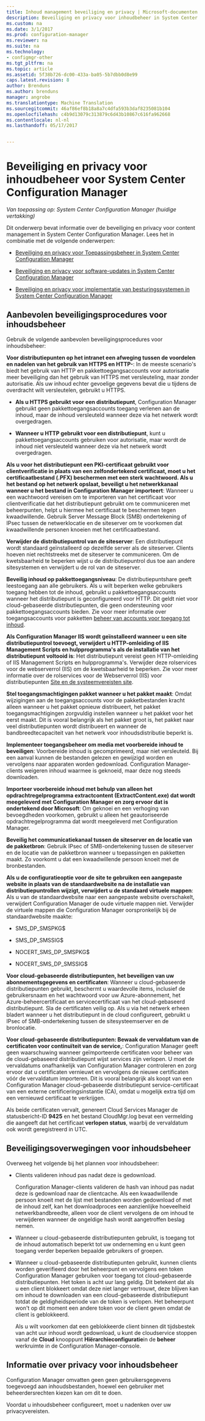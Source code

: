 ```yaml
---
title: Inhoud management beveiliging en privacy | Microsoft-documenten
description: Beveiliging en privacy voor inhoudbeheer in System Center Configuration Manager optimaliseren.
ms.custom: na
ms.date: 3/1/2017
ms.prod: configuration-manager
ms.reviewer: na
ms.suite: na
ms.technology:
- configmgr-other
ms.tgt_pltfrm: na
ms.topic: article
ms.assetid: 5f38b726-dc00-433a-ba05-5b7dbb0d8e99
caps.latest.revision: 8
author: Brenduns
ms.author: brenduns
manager: angrobe
ms.translationtype: Machine Translation
ms.sourcegitcommit: 46af86ef8b18a8a7c4dfa593b3daf8235081b104
ms.openlocfilehash: c4b9d13079c313879c6d43b10867c616fa962668
ms.contentlocale: nl-nl
ms.lasthandoff: 05/17/2017


---
```

# <a name="security-and-privacy-for-content-management-for-system-center-configuration-manager"></a>Beveiliging en privacy voor inhoudbeheer voor System Center Configuration Manager

*Van toepassing op: System Center Configuration Manager (huidige vertakking)*

Dit onderwerp bevat informatie over de beveiliging en privacy voor content management in System Center Configuration Manager. Lees het in combinatie met de volgende onderwerpen:  

-   [Beveiliging en privacy voor Toepassingsbeheer in System Center Configuration Manager](../../../apps/plan-design/security-and-privacy-for-application-management.md)  

-   [Beveiliging en privacy voor software-updates in System Center Configuration Manager](/sccm/sum/plan-design/security-and-privacy-for-software-updates)  

-   [Beveiliging en privacy voor implementatie van besturingssystemen in System Center Configuration Manager](../../../osd/plan-design/security-and-privacy-for-operating-system-deployment.md)  

##  <a name="BKMK_Security_ContentManagement"></a> Aanbevolen beveiligingsprocedures voor inhoudsbeheer  
 Gebruik de volgende aanbevolen beveiligingsprocedures voor inhoudsbeheer:  

 **Voor distributiepunten op het intranet een afweging tussen de voordelen en nadelen van het gebruik van HTTPS en HTTP-**: In de meeste scenario's biedt het gebruik van HTTP en pakkettoegangsaccounts voor autorisatie meer beveiliging dan het gebruik van HTTPS met versleuteling, maar zonder autorisatie. Als uw inhoud echter gevoelige gegevens bevat die u tijdens de overdracht wilt versleutelen, gebruikt u HTTPS.  

-   **Als u HTTPS gebruikt voor een distributiepunt**, Configuration Manager gebruikt geen pakkettoegangsaccounts toegang verlenen aan de inhoud, maar de inhoud versleuteld wanneer deze via het netwerk wordt overgedragen.  

-   **Wanneer u HTTP gebruikt voor een distributiepunt**, kunt u pakkettoegangsaccounts gebruiken voor autorisatie, maar wordt de inhoud niet versleuteld wanneer deze via het netwerk wordt overgedragen.  


**Als u voor het distributiepunt een PKI-certificaat gebruikt voor clientverificatie in plaats van een zelfondertekend certificaat, moet u het certificaatbestand (.PFX) beschermen met een sterk wachtwoord. Als u het bestand op het netwerk opslaat, beveiligt u het netwerkkanaal wanneer u het bestand in Configuration Manager importeert**: Wanneer u een wachtwoord vereisen om te importeren van het certificaat voor clientverificatie dat het distributiepunt gebruikt om te communiceren met beheerpunten, helpt u hiermee het certificaat te beschermen tegen kwaadwillende. Gebruik Server Message Block (SMB) ondertekening of IPsec tussen de netwerklocatie en de siteserver om te voorkomen dat kwaadwillende personen knoeien met het certificaatbestand.  

**Verwijder de distributiepuntrol van de siteserver**: Een distributiepunt wordt standaard geïnstalleerd op dezelfde server als de siteserver. Clients hoeven niet rechtstreeks met de siteserver te communiceren. Om de kwetsbaarheid te beperken wijst u de distributiepuntrol dus toe aan andere sitesystemen en verwijdert u de rol van de siteserver.  

**Beveilig inhoud op pakkettoegangsniveau**: De distributiepuntshare geeft leestoegang aan alle gebruikers. Als u wilt beperken welke gebruikers toegang hebben tot de inhoud, gebruikt u pakkettoegangsaccounts wanneer het distributiepunt is geconfigureerd voor HTTP. Dit geldt niet voor cloud-gebaseerde distributiepunten, die geen ondersteuning voor pakkettoegangsaccounts bieden. Zie voor meer informatie over toegangsaccounts voor pakketten [beheer van accounts voor toegang tot inhoud](../../../core/plan-design/hierarchy/manage-accounts-to-access-content.md).


**Als Configuration Manager IIS wordt geïnstalleerd wanneer u een site distributiepuntrol toevoegt, verwijdert u HTTP-omleiding of IIS Management Scripts en hulpprogramma's als de installatie van het distributiepunt voltooid is**: Het distributiepunt vereist geen HTTP-omleiding of IIS Management Scripts en hulpprogramma's. Verwijder deze rolservices voor de webserverrol (IIS) om de kwetsbaarheid te beperken.  Zie voor meer informatie over de rolservices voor de Webserverrol (IIS) voor distributiepunten [Site en de systeemvereisten site](/sccm/core/plan-design/configs/site-and-site-system-prerequisites).  

**Stel toegangsmachtigingen pakket wanneer u het pakket maakt**: Omdat wijzigingen aan de toegangsaccounts voor de pakketbestanden kracht alleen wanneer u het pakket opnieuw distribueert, het pakket toegangsmachtigingen zorgvuldig instellen wanneer u het pakket voor het eerst maakt. Dit is vooral belangrijk als het pakket groot is, het pakket naar veel distributiepunten wordt distribueert en wanneer de bandbreedtecapaciteit van het netwerk voor inhoudsdistributie beperkt is.  

**Implementeer toegangsbeheer om media met voorbereide inhoud te beveiligen**: Voorbereide inhoud is gecomprimeerd, maar niet versleuteld. Bij een aanval kunnen de bestanden gelezen en gewijzigd worden en vervolgens naar apparaten worden gedownload. Configuration Manager-clients weigeren inhoud waarmee is geknoeid, maar deze nog steeds downloaden.  

**Importeer voorbereide inhoud met behulp van alleen het opdrachtregelprogramma extractcontent (ExtractContent.exe) dat wordt meegeleverd met Configuration Manager en zorg ervoor dat is ondertekend door Microsoft**: Om geknoei en een verhoging van bevoegdheden voorkomen, gebruikt u alleen het geautoriseerde opdrachtregelprogramma dat wordt meegeleverd met Configuration Manager.  

**Beveilig het communicatiekanaal tussen de siteserver en de locatie van de pakketbron**: Gebruik IPsec of SMB-ondertekening tussen de siteserver en de locatie van de pakketbron wanneer u toepassingen en pakketten maakt. Zo voorkomt u dat een kwaadwillende persoon knoeit met de bronbestanden.  

**Als u de configuratieoptie voor de site te gebruiken een aangepaste website in plaats van de standaardwebsite na de installatie van distributiepuntrollen wijzigt, verwijdert u de standaard virtuele mappen**: Als u van de standaardwebsite naar een aangepaste website overschakelt, verwijdert Configuration Manager de oude virtuele mappen niet. Verwijder de virtuele mappen die Configuration Manager oorspronkelijk bij de standaardwebsite maakte:  

-   SMS_DP_SMSPKG$  

-   SMS_DP_SMSSIG$  

-   NOCERT_SMS_DP_SMSPKG$  

-   NOCERT_SMS_DP_SMSSIG$  

**Voor cloud-gebaseerde distributiepunten, het beveiligen van uw abonnementsgegevens en certificaten**: Wanneer u cloud-gebaseerde distributiepunten gebruikt, beschermt u waardevolle items, inclusief de gebruikersnaam en het wachtwoord voor uw Azure-abonnement, het Azure-beheercertificaat en servicecertificaat van het cloud-gebaseerd distributiepunt. Sla de certificaten veilig op. Als u via het netwerk erheen bladert wanneer u het distributiepunt in de cloud configureert, gebruikt u IPsec of SMB-ondertekening tussen de sitesysteemserver en de bronlocatie.  

**Voor cloud-gebaseerde distributiepunten: Bewaak de vervaldatum van de certificaten voor continuïteit van de service,**: Configuration Manager geeft geen waarschuwing wanneer geïmporteerde certificaten voor beheer van de cloud-gebaseerd distributiepunt wijst services zijn verlopen. U moet de vervaldatums onafhankelijk van Configuration Manager controleren en zorg ervoor dat u certificaten vernieuwt en vervolgens de nieuwe certificaten vóór de vervaldatum importeren. Dit is vooral belangrijk als koopt van een Configuration Manager cloud-gebaseerde distributiepunt service-certificaat van een externe certificeringsinstantie (CA), omdat u mogelijk extra tijd om een vernieuwd certificaat te verkrijgen.  

 Als beide certificaten vervalt, genereert Cloud Services Manager de statusbericht-ID **9425** en het bestand CloudMgr.log bevat een vermelding die aangeeft dat het certificaat **verlopen status**, waarbij de vervaldatum ook wordt geregistreerd in UTC.  

## <a name="security-considerations-for-content-management"></a>Beveiligingsoverwegingen voor inhoudsbeheer  
Overweeg het volgende bij het plannen voor inhoudsbeheer:  

-   Clients valideren inhoud pas nadat deze is gedownload.  

     Configuration Manager-clients valideren de hash van inhoud pas nadat deze is gedownload naar de clientcache. Als een kwaadwillende persoon knoeit met de lijst met bestanden worden gedownload of met de inhoud zelf, kan het downloadproces een aanzienlijke hoeveelheid netwerkbandbreedte, alleen voor de client vervolgens de om inhoud te verwijderen wanneer de ongeldige hash wordt aangetroffen beslag nemen.  

-   Wanneer u cloud-gebaseerde distributiepunten gebruikt, is toegang tot de inhoud automatisch beperkt tot uw onderneming en u kunt geen toegang verder beperken bepaalde gebruikers of groepen.  

-   Wanneer u cloud-gebaseerde distributiepunten gebruikt, kunnen clients worden geverifieerd door het beheerpunt en vervolgens een token Configuration Manager gebruiken voor toegang tot cloud-gebaseerde distributiepunten. Het token is acht uur lang geldig. Dit betekent dat als u een client blokkeert omdat deze niet langer vertrouwt, deze blijven kan om inhoud te downloaden van een cloud-gebaseerde distributiepunt totdat de geldigheidsperiode van de token is verlopen. Het beheerpunt won't op dit moment een andere token voor de client geven omdat de client is geblokkeerd.  

     Als u wilt voorkomen dat een geblokkeerde client binnen dit tijdsbestek van acht uur inhoud wordt gedownload, u kunt de cloudservice stoppen vanaf de **Cloud** knooppunt **Hiërarchieconfiguratie**in de **beheer** werkruimte in de Configuration Manager-console.  

##  <a name="BKMK_Privacy_ContentManagement"></a> Informatie over privacy voor inhoudsbeheer  
 Configuration Manager omvatten geen geen gebruikersgegevens toegevoegd aan inhoudsbestanden, hoewel een gebruiker met beheerdersrechten kiezen kan om dit te doen.  

 Voordat u inhoudsbeheer configureert, moet u nadenken over uw privacyvereisten.  

